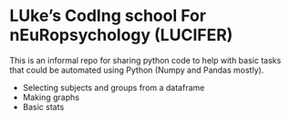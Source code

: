 # LUke’s CodIng school For nEuRopsychology (LUCIFER)

This is an informal repo for sharing python code to help with basic tasks that could be automated using Python (Numpy and Pandas mostly).

- Selecting subjects and groups from a dataframe
- Making graphs
- Basic stats
